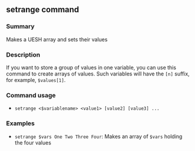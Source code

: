 ## setrange command

### Summary

Makes a UESH array and sets their values

### Description

If you want to store a group of values in one variable, you can use this command to create arrays of values. Such variables will have the `[n]` suffix, for example, `$values[1]`.

### Command usage

* `setrange <$variablename> <value1> [value2] [value3] ...`

### Examples

* `setrange $vars One Two Three Four`: Makes an array of `$vars` holding the four values
